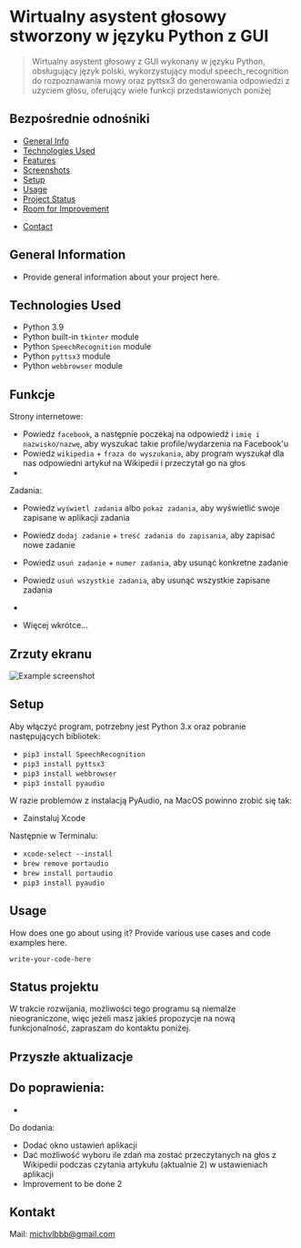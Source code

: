 # Wirtualny asystent głosowy stworzony w języku Python z GUI
> Wirtualny asystent głosowy z GUI wykonany w języku Python, obsługujący język polski, wykorzystujący moduł speech_recognition do rozpoznawania mowy oraz pyttsx3 do generowania odpowiedzi z użyciem głosu, oferujący wiele funkcji przedstawionych poniżej

## Bezpośrednie odnośniki
* [General Info](#general-information)
* [Technologies Used](#technologies-used)
* [Features](#features)
* [Screenshots](#screenshots)
* [Setup](#setup)
* [Usage](#usage)
* [Project Status](#project-status)
* [Room for Improvement](#room-for-improvement)
<!-- * [Acknowledgements](#acknowledgements) -->
* [Contact](#contact)
<!-- * [License](#license) -->


## General Information
- Provide general information about your project here.

<!-- You don't have to answer all the questions - just the ones relevant to your project. -->


## Technologies Used
- Python 3.9
- Python built-in `tkinter` module
- Python `SpeechRecognition` module
- Python `pyttsx3` module
- Python `webbrowser` module


## Funkcje
Strony internetowe:
- Powiedz `facebook`, a następnie poczekaj na odpowiedź i `imię i nazwisko/nazwę`, aby wyszukać takie profile/wydarzenia na Facebook'u
- Powiedz `wikipedia` + `fraza do wyszukania`, aby program wyszukał dla nas odpowiedni artykuł na Wikipedii i przeczytał go na głos
- 

Zadania:
- Powiedz `wyświetl zadania` albo `pokaż zadania`, aby wyświetlić swoje zapisane w aplikacji zadania 
- Powiedz `dodaj zadanie` + `treść zadania do zapisania`, aby zapisać nowe zadanie
- Powiedz `usuń zadanie` + `numer zadania`, aby usunąć konkretne zadanie
- Powiedz `usuń wszystkie zadania`, aby usunąć wszystkie zapisane zadania
- 

- Więcej wkrótce...


## Zrzuty ekranu
![Example screenshot](./img/screenshot.png)
<!-- If you have screenshots you'd like to share, include them here. -->


## Setup
Aby włączyć program, potrzebny jest Python 3.x oraz pobranie następujących bibliotek:
- `pip3 install SpeechRecognition`
- `pip3 install pyttsx3`
- `pip3 install webbrowser`
- `pip3 install pyaudio`

W razie problemów z instalacją PyAudio, na MacOS powinno zrobić się tak:
- Zainstaluj Xcode

Następnie w Terminalu:
- `xcode-select --install`
- `brew remove portaudio`
- `brew install portaudio`
- `pip3 install pyaudio`


## Usage
How does one go about using it?
Provide various use cases and code examples here.

`write-your-code-here`


## Status projektu
W trakcie rozwijania, możliwości tego programu są niemalże nieograniczone, więc jeżeli masz jakieś propozycje na nową funkcjonalność, zapraszam do kontaktu poniżej.


## Przyszłe aktualizacje

Do poprawienia:
-
-

Do dodania:
- Dodać okno ustawień aplikacji
- Dać możliwość wyboru ile zdań ma zostać przeczytanych na głos z Wikipedii podczas czytania artykułu (aktualnie 2) w ustawieniach aplikacji
- Improvement to be done 2


<!--
## Acknowledgements
Give credit here.
- This project was inspired by...
- This project was based on [this tutorial](https://www.example.com).
- Many thanks to...
-->


## Kontakt
Mail: michvlbbb@gmail.com


<!-- Optional -->
<!-- ## License -->
<!-- This project is open source and available under the [... License](). -->

<!-- You don't have to include all sections - just the one's relevant to your project -->
